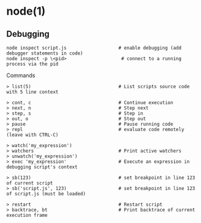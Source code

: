 # node(1)

## Debugging

    node inspect script.js                   # enable debugging (add debugger statements in code)
    node inspect -p \<pid>                    # connect to a running process via the pid

  Commands

    > list(5)                                # List scripts source code with 5 line context

    > cont, c                                # Continue execution
    > next, n                                # Step next
    > step, s                                # Step in
    > out, o                                 # Step out
    > pause                                  # Pause running code
    > repl                                   # evaluate code remotely (leave with CTRL-C)

    > watch('my_expression')
    > watchers                               # Print active watchers
    > unwatch('my_expression')
    > exec 'my_expression'                   # Execute an expression in debugging script's context

    > sb(123)                                # set breakpoint in line 123 of current script
    > sb('script.js', 123)                   # set breakpoint in line 123 of script.js (must be loaded)

    > restart                                # Restart script
    > backtrace, bt                          # Print backtrace of current execution frame
